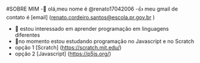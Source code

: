 #SOBRE MIM 
  -👋 olá,meu nome é @renato17042006
  -👍 meu gmail de contato é [email] (renato.cordeiro.santos@escola.pr.gov.br )
   - 👀 estou interessado em aprender programação em linguagens diferentes
   - 🌱no momento estou estudando programação no Javascript e no Scratch 
   - opção 1 [Scratch] (https://scratch.mit.edu/)
   - opção 2 [Javascript] (https://p5js.org/)

<!---
Bruno445/Bruno445 is a ✨ special ✨ repository because its `README.md` (this file) appears on your GitHub profile.
You can click the Preview link to take a look at your changes.
--->
